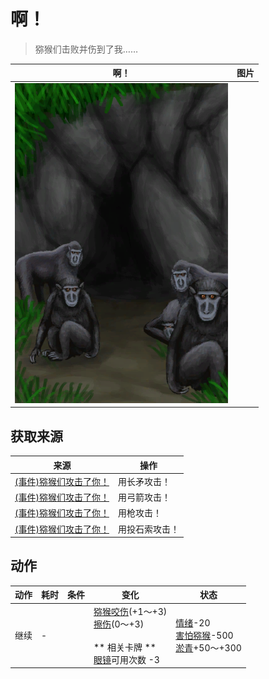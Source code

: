 # 啊！  
> 猕猴们击败并伤到了我……  
  
  啊！  |   图片   
 ----  |  ----:   
   |  ![](Sprite/MacaqueDen.png)   
  
## 获取来源  
来源  |  操作  
----  |  ----  
[(事件)猕猴们攻击了你！](Event_MacaqueDenFight.md)  |  用长矛攻击！  
[(事件)猕猴们攻击了你！](Event_MacaqueDenFight.md)  |  用弓箭攻击！  
[(事件)猕猴们攻击了你！](Event_MacaqueDenFight.md)  |  用枪攻击！  
[(事件)猕猴们攻击了你！](Event_MacaqueDenFight.md)  |  用投石索攻击！  
## 动作  
动作  |  耗时  |  条件  |  变化  |  状态  
----  |  ----  |  ----  |  ----  |  ----  
继续<br>  |  -  |    |  [猕猴咬伤](W_MacaqueBite.md)(+1～+3)<br>[擦伤](W_Abrasion.md)(0～+3)<br><br>** 相关卡牌 **<br>[眼镜](Glasses.md)可用次数  -3<br>  |  [情绪](Morale.md)-20<br>[害怕猕猴](MacaqueFear.md)-500<br>[淤青](Bruising.md)+50～+300  
